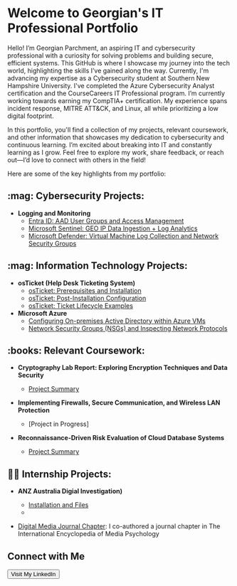 # Welcome to Georgian's IT Professional Portfolio

Hello! I’m Georgian Parchment, an aspiring IT and cybersecurity professional with a curiosity for solving problems and building secure, efficient systems. This GitHub is where I showcase my journey into the tech world, highlighting the skills I’ve gained along the way. Currently, I'm advancing my expertise as a Cybersecurity student at Southern New Hampshire University. I've completed the Azure Cybersecurity Analyst certification and the CourseCareers IT Professional program. I’m currently working towards earning my CompTIA+ certification. My experience spans incident response, MITRE ATT&CK, and Linux, all while prioritizing a low digital footprint.

In this portfolio, you'll find a collection of my projects, relevant coursework, and other information that showcases my dedication to cybersecurity and continuous learning. I’m excited about breaking into IT and constantly learning as I grow. Feel free to explore my work, share feedback, or reach out—I’d love to connect with others in the field!



Here are some of the key highlights from my portfolio:

<h2>:mag: Cybersecurity Projects:</h2>

- <b>Logging and Monitoring</b>
  - [Entra ID: AAD User Groups and Access Management](https://github.com/tmramble/AzureRBAC_Config)
  - [Microsoft Sentinel: GEO IP Data Ingestion + Log Analytics](https://github.com/tmramble/SentinelGeoIP)
  - [Microsoft Defender: Virtual Machine Log Collection and Network Security Groups](https://github.com/tmramble/MicrosoftDefenderNSG)



<h2>:mag: Information Technology Projects:</h2>

- <b>osTicket (Help Desk Ticketing System)</b>
  - [osTicket: Prerequisites and Installation](https://github.com/tmramble/osTicket)
  - [osTicket: Post-Installation Configuration](https://github.com/tmramble/post-install-config)
  - [osTicket: Ticket Lifecycle Examples](https://github.com/tmramble/ticket-lifecycle)
- <b>Microsoft Azure</b>
  - [Configuring On-premises Active Directory within Azure VMs](https://github.com/tmramble/Active-Directory-)
  - [Network Security Groups (NSGs) and Inspecting Network Protocols](https://github.com/tmramble/AzureNDS)
    
<h2>:books: Relevant Coursework:</h2>

- <b> Cryptography Lab Report: Exploring Encryption Techniques and Data Security</b>
  - [Project Summary](https://github.com/tmramble/crptography)
    
- <b>Implementing Firewalls, Secure Communication, and Wireless LAN Protection</b>
  - [Project in Progress]
    
- <b>Reconnaissance-Driven Risk Evaluation of Cloud Database Systems</b>
  - [Project Summary](https://github.com/tmramble/reconnaissance)

<h2>👨‍💻 Internship Projects:</h2>

- <b>ANZ Australia Digial Investigation)</b>
  - [Installation and Files](https://github.com/tmramble/packetcaptureanalysis)
  - 


  
- [Digital Media Journal Chapter](https://www.linkedin.com/in/taylor-ramble-4a395422a/overlay/1635542825761/single-media-viewer/?profileId=ACoAADly_rsBcasyCTiR_xBju9k3mBnV0hbWSqg): I co-authored a journal chapter in The International Encyclopedia of Media Psychology


<h2>Connect with Me</h2>
    <a href="https://www.linkedin.com/in/taylor-ramble-4a395422a/" target="_blank" rel="noopener noreferrer">
        <button>Visit My LinkedIn</button>
